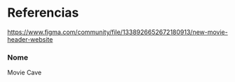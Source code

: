 # Referencias

https://www.figma.com/community/file/1338926652672180913/new-movie-header-website

### Nome

Movie Cave
